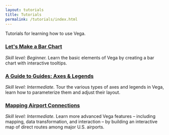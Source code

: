 ```yaml
---
layout: tutorials
title: Tutorials
permalink: /tutorials/index.html
---
```


Tutorials for learning how to use Vega.

### [Let's Make a Bar Chart](bar-chart/)

_Skill level: Beginner._ Learn the basic elements of Vega by creating a bar chart with interactive tooltips.

### [A Guide to Guides: Axes &amp; Legends](https://beta.observablehq.com/@jheer/a-guide-to-guides-axes-legends-in-vega)

_Skill level: Intermediate._ Tour the various types of axes and legends in Vega, learn how to parameterize them and adjust their layout.

### [Mapping Airport Connections](airports/)

_Skill level: Intermediate._ Learn more advanced Vega features &ndash; including mapping, data transformation, and interaction &ndash; by building an interactive map of direct routes among major U.S. airports.
